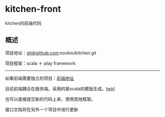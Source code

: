 # kitchen-front
kitchen的前端代码
## 概述
项目地址：git@github.com:nookio/kitchen.git

项目框架：scala ＋ play framework

---
如果前端需要独立的项目：[前端地址](git@github.com:nookio/kitchen-front.git)

目前前端耦合在服务端，采用的是scala的模版生成。[twirl](https://github.com/playframework/twirl)

也可以直接提交新的代码上来，使用其他框架。

接口文档将在另外一个项目中进行更新
